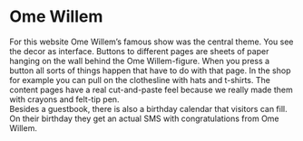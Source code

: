 <!--
  id: 2243
  slug: ome-willem
  type: fortpolio
  excerpt: <p>Interaction design, graphic design and development for the Ome Willem website.</p>
  categories: javascript, HTML/CSS, Flash, backend
  tags: CMS, HTML, XML, graphic design, Actionscript, Flash, illustration, interaction design, concept
  clients: Ome Willem
  collaboration: 
  prizes: 
  thumbnail: omewillem1.jpg
  image: omewillem1.jpg
  images: omewillem3.jpg, omewillem.jpg, omewillem0.jpg, omewillem1.jpg, omewillem2.jpg
  inCv: true
  inPortfolio: true
  dateFrom: 2005-05-01
  dateTo: 2005-07-01
-->

# Ome Willem

<p>For this website Ome Willem&#8217;s famous show was the central theme. You see the decor as interface. Buttons to different pages are sheets of paper hanging on the wall behind the Ome Willem-figure. When you press a button all sorts of things happen that have to do with that page. In the shop for example you can pull on the clothesline with hats and t-shirts. The content pages have a real cut-and-paste feel because we really made them with crayons and felt-tip pen.<br />
Besides a guestbook, there is also a birthday calendar that visitors can fill. On their birthday they get an actual SMS with congratulations from Ome Willem.</p>